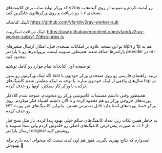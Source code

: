 کد ورکر تولید ساب برای کلاینت‌های v2ray رو آپدیت کردم و میتونید از روی گیت‌هاب نسخه‌ی ۱.۷ رو دریافت و روی ورکرهاتون جایگزین کنید.

لینک کتابخانه:
https://github.com/vfarid/v2ray-worker-sub

لینک دریافت اسکریپت:
https://raw.githubusercontent.com/vfarid/v2ray-worker-sub/v1.7/dist/index.js

‏تو این نسخه علاوه بر امکانات نسخه‌ی قبل، امکان ارسال متغیرهای alpn و fp هم به پارامترها اضافه شده.
همینطور میتونید لیست پرووایدرها رو با پارامتر provider در url محدود کنید.

تو صفحه اول کتابخانه تمام موارد رو کامل نوشتم.

اگه لینک ورکرتون رو بدون sub بزنید، راهنمای فارسی رو روی صفحه‌ی ورکر خودتون با مثال‌های واقعی از لینک خودتون میاره.
با توجه به اینکه مطمئن شدم کانفیگ‌های tcp در ترکیب با ورکر کار نمیکنن، اونها رو حذف کردم.

همینطور وقتی داشتم مستندات کامیونیتی ورکر رو میخوندم، متوجه شدم کلادفلر پورت‌های خروجی ورکر رو هم محدود کرده و تا الان داشتم اشتباه فکر میکردم. روی ورکر فقط پورت‌های استاندارد قابل دسترس هستن. بنابراین کانفیگ‌های غیر پورت ۴۴۳ رو حذف کردم.

به خاطر همین نکات ریز، تعداد کانفیگ‌های سالم خیلی بهبود پیدا کرده. باز مثل نسخ قبل از ۱.۶، به صورت پیش‌فرض کانفیگ‌های اصلی رو خاموش کردم ولی شما میتونید با ارسال پارامتر original روشنش کنید.

امیدوارم که نتایج بهتری بگیرید. هنوز هم اون کدی نیست که میخوام، ایده دارم برای بهبودش.🌱


